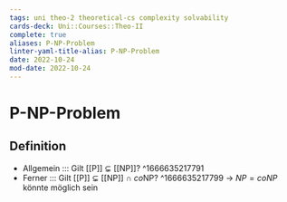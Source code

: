 ```yaml
---
tags: uni theo-2 theoretical-cs complexity solvability
cards-deck: Uni::Courses::Theo-II
complete: true
aliases: P-NP-Problem
linter-yaml-title-alias: P-NP-Problem
date: 2022-10-24
mod-date: 2022-10-24
---
```


# P-NP-Problem

## Definition
- Allgemein ::: Gilt [[P]] $\subsetneq$ [[NP]]? ^1666635217791
- Ferner ::: Gilt [[P]] $\subsetneq$ [[NP]] $\cap~co\text{NP}$? ^1666635217799
	-> $NP=coNP$ könnte möglich sein
